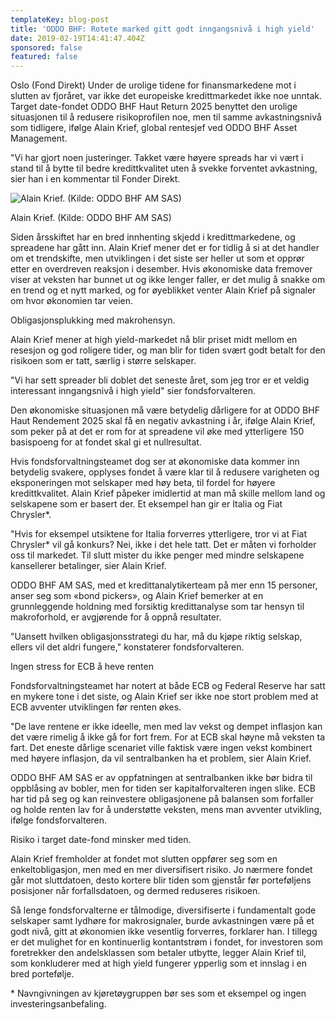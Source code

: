 ```yaml
---
templateKey: blog-post
title: 'ODDO BHF: Rotete marked gitt godt inngangsnivå i high yield'
date: 2019-02-19T14:41:47.404Z
sponsored: false
featured: false
---
```

Oslo (Fond Direkt) Under de urolige tidene for finansmarkedene mot i slutten av fjoråret, var ikke det europeiske kredittmarkedet ikke noe unntak. Target date-fondet ODDO BHF Haut Return 2025 benyttet den urolige situasjonen til å redusere risikoprofilen noe, men til samme avkastningsnivå som tidligere, ifølge Alain Krief, global rentesjef ved ODDO BHF Asset Management.



"Vi har gjort noen justeringer. Takket være høyere spreads har vi vært i stand til å bytte til bedre kredittkvalitet uten å svekke forventet avkastning, sier han i en kommentar til Fonder Direkt.

![  Alain Krief. (Kilde: ODDO BHF AM SAS)](/img/194.png)

<span class="image-caption">  Alain Krief. (Kilde: ODDO BHF AM SAS)</span>

Siden årsskiftet har en bred innhenting skjedd i kredittmarkedene, og spreadene har gått inn. Alain Krief mener det er for tidlig å si at det handler om et trendskifte, men utviklingen i det siste ser heller ut som et opprør etter en overdreven reaksjon i desember. Hvis økonomiske data fremover viser at veksten har bunnet ut og ikke lenger faller, er det mulig å snakke om en trend og et nytt marked, og for øyeblikket venter Alain Krief på signaler om hvor økonomien tar veien.



Obligasjonsplukking med makrohensyn.



Alain Krief mener at high yield-markedet nå blir priset midt mellom en resesjon og god roligere tider, og man blir for tiden svært godt betalt for den risikoen som er tatt, særlig i større selskaper.



"Vi har sett spreader bli doblet det seneste året, som jeg tror er et veldig interessant inngangsnivå i high yield" sier fondsforvalteren.



Den økonomiske situasjonen må være betydelig dårligere for at ODDO BHF Haut Rendement 2025 skal få en negativ avkastning i år, ifølge Alain Krief, som peker på at det er rom for at spreadene vil øke med ytterligere 150 basispoeng for at fondet skal gi et nullresultat.



Hvis fondsforvaltningsteamet dog ser at økonomiske data kommer inn betydelig svakere, opplyses fondet å være klar til å redusere varigheten og eksponeringen mot selskaper med høy beta, til fordel for høyere kredittkvalitet. Alain Krief påpeker imidlertid at man må skille mellom land og selskapene som er basert der. Et eksempel han gir er Italia og Fiat Chrysler*.



"Hvis for eksempel utsiktene for Italia forverres ytterligere, tror vi at Fiat Chrysler* vil gå konkurs? Nei, ikke i det hele tatt. Det er måten vi forholder oss til markedet. Til slutt mister du ikke penger med mindre selskapene kansellerer betalinger, sier Alain Krief.



ODDO BHF AM SAS, med et kredittanalytikerteam på mer enn 15 personer, anser seg som «bond pickers», og Alain Krief bemerker at en grunnleggende holdning med forsiktig kredittanalyse som tar hensyn til makroforhold, er avgjørende for å oppnå resultater.



"Uansett hvilken obligasjonsstrategi du har, må du kjøpe riktig selskap, ellers vil det aldri fungere," konstaterer fondsforvalteren.



Ingen stress for ECB å heve renten



Fondsforvaltningsteamet har notert at både ECB og Federal Reserve har satt en mykere tone i det siste, og Alain Krief ser ikke noe stort problem med at ECB avventer utviklingen før renten økes.



"De lave rentene er ikke ideelle, men med lav vekst og dempet inflasjon kan det være rimelig å ikke gå for fort frem. For at ECB skal høyne må veksten ta fart. Det eneste dårlige scenariet ville faktisk være ingen vekst kombinert med høyere inflasjon, da vil sentralbanken ha et problem, sier Alain Krief.



ODDO BHF AM SAS er av oppfatningen at sentralbanken ikke bør bidra til oppblåsing av bobler, men for tiden ser kapitalforvalteren ingen slike. ECB har tid på seg og kan reinvestere obligasjonene på balansen som forfaller og holde renten lav for å understøtte veksten, mens man avventer utvikling, ifølge fondsforvalteren.



Risiko i target date-fond minsker med tiden.



Alain Krief fremholder at fondet mot slutten oppfører seg som en enkeltobligasjon, men med en mer diversifisert risiko. Jo nærmere fondet går mot sluttdatoen, desto kortere blir tiden som gjenstår før porteføljens posisjoner når forfallsdatoen, og dermed reduseres risikoen.



Så lenge fondsforvalterne er tålmodige, diversifiserte i fundamentalt gode selskaper samt lydhøre for makrosignaler, burde avkastningen være på et godt nivå, gitt at økonomien ikke vesentlig forverres, forklarer han. I tillegg er det mulighet for en kontinuerlig kontantstrøm i fondet, for investoren som foretrekker den andelsklassen som betaler utbytte, legger Alain Krief til, som konkluderer med at high yield fungerer ypperlig som et innslag i en bred portefølje.



\* Navngivningen av kjøretøygruppen bør ses som et eksempel og ingen investeringsanbefaling.
